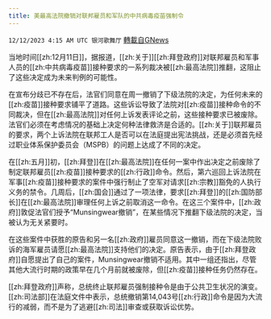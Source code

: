 ```yaml
---
title: 美最高法院撤销对联邦雇员和军队的中共病毒疫苗强制令
---
```

`12/12/2023 4:15 AM UTC 银河歌舞厅` [轉載自GNews](https://gnews.org/articles/2098777)

当地时间[[zh:12月11日]]，据报道，[[zh:关于]][[zh:拜登政府]]对联邦雇员和军事人员的[[zh:中共病毒疫苗]]接种要求的一系列裁决被[[zh:最高法院]]推翻，这阻止了这些决定成为未来判例的可能性。

在宣布分歧已不存在后，法官们同意在周一撤销了下级法院的决定，为任何未来的[[zh:疫苗]]接种要求铺平了道路。这些诉讼导致了法院对[[zh:疫苗]]接种命令的不同裁决，但在[[zh:最高法院]]对任何上诉发表评论之前，这些接种要求已被废除。法官们必须在考虑情况的基础上决定何种法律救济是合适的。[[zh:关于]]联邦雇员的要求，两个上诉法院在联邦工人是否可以在法庭提出宪法挑战，还是必须首先经过职业体系保护委员会（MSPB）的问题上达成了不同的决定。

在[[zh:五月]]初，[[zh:拜登]]在[[zh:最高法院]]在任何一案中作出决定之前废除了制定联邦雇员[[zh:疫苗]]接种要求的[[zh:行政]]命令。然后，第六巡回上诉法院在军事[[zh:疫苗]]接种要求的案件中强行制止了空军对请求[[zh:宗教]]豁免的人执行义务的禁令。几周后，[[zh:国会]]通过了一项法律，要求[[zh:拜登]]的[[zh:国防部长]]在[[zh:最高法院]]审理任何上诉之前取消这一命令。在这三个案件中，[[zh:政府]]敦促法官们授予“Munsingwear撤销”，在某些情况下推翻下级法院的决定，当被认为无关紧要时。

在这些案件中获胜的原告和另一名[[zh:政府]]雇员同意这一撤销，而在下级法院败诉的海军雇员请愿[[zh:最高法院]]支持他们的决定。原告表示，由于[[zh:拜登政府]]自愿提出了自己的案件，Munsingwear撤销不适用。其中一组还指出，尽管其他大流行时期的政策早在几个月前就被废除，但[[zh:疫苗]]接种任务仍然存在。

[[zh:拜登政府]]声称，总统终止联邦雇员强制接种令是由于公共卫生状况的演变。[[zh:司法部]]在法庭文件中表示，总统撤销第14,043号[[zh:行政]]命令是因为大流行的减弱，而不是为了逃避[[zh:司法]]审查或获取诉讼优势。
